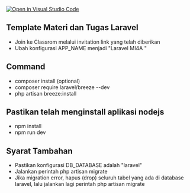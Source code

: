 [![Open in Visual Studio Code](https://classroom.github.com/assets/open-in-vscode-c66648af7eb3fe8bc4f294546bfd86ef473780cde1dea487d3c4ff354943c9ae.svg)](https://classroom.github.com/online_ide?assignment_repo_id=7721319&assignment_repo_type=AssignmentRepo)
## Template Materi dan Tugas Laravel

- Join ke Classrom melalui invitation link yang telah diberikan
- Ubah konfigurasi APP_NAME menjadi "Laravel MI4A <Nama> <NPM>"


## Command
- composer install (optional)
- composer require laravel/breeze --dev
- php artisan breeze:install

## Pastikan telah menginstall aplikasi nodejs
- npm install
- npm run dev

## Syarat Tambahan
- Pastikan konfigurasi DB_DATABASE adalah "laravel"
- Jalankan perintah php artisan migrate
- Jika migration error, hapus (drop) seluruh tabel yang ada di database laravel, lalu jalankan lagi perintah php artisan migrate